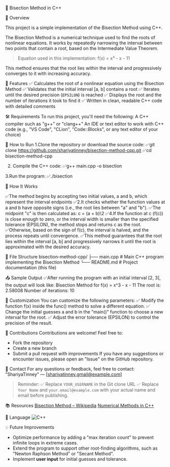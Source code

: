 
📐 Bisection Method in C++

📌 Overview

This project is a simple implementation of the Bisection Method using C++.

The Bisection Method is a numerical technique used to find the roots of nonlinear equations. It works by repeatedly narrowing the interval between two points that contain a root, based on the Intermediate Value Theorem.

>Equation used in this implementation:
>f(x) = x³ - x - 11

This method ensures that the root lies within the interval and progressively converges to it with increasing accuracy.


🎯 Features
✅ Calculates the root of a nonlinear equation using the Bisection Method
✅ Validates that the initial interval [a, b] contains a root
✅ Iterates until the desired precision (`EPSILON`) is reached
✅ Displays the root and the number of iterations it took to find it
✅ Written in clean, readable C++ code with detailed comments



🛠 Requirements
To run this project, you'll need the following:
A C++ compiler such as "g++" or "clang++"
An IDE or text editor to work with C++ code (e.g., "VS Code", "CLion", "Code::Blocks", or any text editor of your choice)



🚀 How to Run
1.Clone the repository or download the source code:
   ✅git clone https://github.com/shariyatinney/bisection-method-cpp.git
   ✅cd bisection-method-cpp

2. Compile the C++ code:
   ✅g++ main.cpp -o bisection

3.Run the program:
   ✅./bisection
   


🧠 How It Works

✅The method begins by accepting two initial values, a and b, which represent the interval endpoints
✅2.It checks whether the function values at a and b have opposite signs (i.e., the root lies between "a" and "b").
✅The midpoint "c" is then calculated as:
               c = (a + b)\2
✅4.If the function at c (f(c)) is close enough to zero, or the interval width is smaller than the specified tolerance (EPSILON), the method stops and returns c as the root.
✅Otherwise, based on the sign of f(c), the interval is halved, and the process repeats until convergence.
✅This method guarantees that the root lies within the interval [a, b] and progressively narrows it until the root is approximated with the desired accuracy.


📁 File Structure
bisection-method-cpp/
├── main.cpp      # Main C++ program implementing the Bisection Method
└── README.md     # Project documentation (this file)



📤 Sample Output
✅After running the program with an initial interval [2, 3], the output will look like:
Bisection Method for f(x) = x^3 - x - 11
The root is: 2.58008
Number of iterations: 10



🔧 Customization
You can customize the following parameters:
✅ Modify the function f(x) inside the func() method to solve a different equation.
✅ Change the initial guesses a and b in the "main()" function to choose a new interval for the root.
✅ Adjust the error tolerance (EPSILON) to control the precision of the result.



🤝 Contributions
Contributions are welcome!
Feel free to:
* Fork the repository
* Create a new branch
* Submit a pull request with improvements
If you have any suggestions or encounter issues, please open an "Issue" on the GitHub repository.


📧 Contact
For any questions or feedback, feel free to contact:
"ShariyaTinney" — \[[shariyatinney.gmail@example.com](mailto:shariyatinney.gmail@example.com)]

>Reminder:
> ✅ Replace `YOUR_USERNAME` in the Git clone URL
> ✅ Replace `Your Name` and `your.email@example.com` with your actual name and email before publishing.


📚 Resources
[Bisection Method – Wikipedia](https://en.wikipedia.org/wiki/Bisection_method)
[Numerical Methods in C++](https://cplusplus.com/)



🧩 Language
![C++](https://img.shields.io/badge/C%2B%2B-100%25-blue)



💡 Future Improvements

* Optimize performance by adding a "max iteration count" to prevent infinite loops in extreme cases.
* Extend the program to support other root-finding algorithms, such as "Newton Raphson Method" or "Secant Method".
* Implement **user input** for initial guesses and tolerance.



